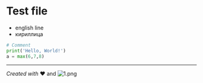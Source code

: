 # Test file

- english line
- кириллица

```python
# Comment
print('Hello, World!')
a = max(6,7,8)
```

---

*Created with*  :heart: and ![1.png](/media/images/uploads/2022/03/03/55a286b6df-1.png)